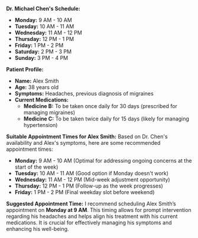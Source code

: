 **Dr. Michael Chen's Schedule:**
- **Monday:** 9 AM - 10 AM
- **Tuesday:** 10 AM - 11 AM
- **Wednesday:** 11 AM - 12 PM
- **Thursday:** 12 PM - 1 PM
- **Friday:** 1 PM - 2 PM
- **Saturday:** 2 PM - 3 PM
- **Sunday:** 3 PM - 4 PM

**Patient Profile:**
- **Name:** Alex Smith
- **Age:** 38 years old
- **Symptoms:** Headaches, previous diagnosis of migraines
- **Current Medications:**
  - **Medicine B:** To be taken once daily for 30 days (prescribed for managing migraines)
  - **Medicine C:** To be taken twice daily for 15 days (likely for managing hypertension)

**Suitable Appointment Times for Alex Smith:**
Based on Dr. Chen's availability and Alex's symptoms, here are some recommended appointment times:
- **Monday:** 9 AM - 10 AM (Optimal for addressing ongoing concerns at the start of the week)
- **Tuesday:** 10 AM - 11 AM (Good option if Monday doesn't work)
- **Wednesday:** 11 AM - 12 PM (Mid-week adjustment opportunity)
- **Thursday:** 12 PM - 1 PM (Follow-up as the week progresses)
- **Friday:** 1 PM - 2 PM (Final weekday slot before weekend)

**Suggested Appointment Time:**
I recommend scheduling Alex Smith’s appointment on **Monday at 9 AM**. This timing allows for prompt intervention regarding his headaches and helps align his treatment with his current medications. It is crucial for effectively managing his symptoms and enhancing his well-being.